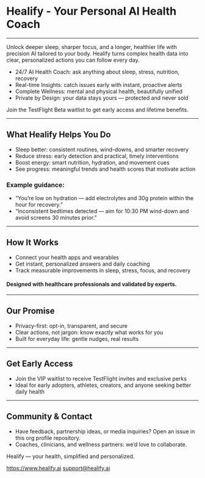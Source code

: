 # Healify - Your Personal AI Health Coach

***

Unlock deeper sleep, sharper focus, and a longer, healthier life with precision AI tailored to your body. Healify turns complex health data into clear, personalized actions you can follow every day.

- 24/7 AI Health Coach: ask anything about sleep, stress, nutrition, recovery
- Real-time Insights: catch issues early with instant, proactive alerts
- Complete Wellness: mental and physical health, beautifully unified
- Private by Design: your data stays yours — protected and never sold

Join the TestFlight Beta waitlist to get early access and lifetime benefits.

***

## What Healify Helps You Do

- Sleep better: consistent routines, wind-downs, and smarter recovery
- Reduce stress: early detection and practical, timely interventions
- Boost energy: smart nutrition, hydration, and movement cues
- See progress: meaningful trends and health scores that motivate action

### Example guidance:
- “You’re low on hydration — add electrolytes and 30g protein within the hour for recovery.”
- “Inconsistent bedtimes detected — aim for 10:30 PM wind-down and avoid screens 30 minutes prior.”

***

## How It Works

- Connect your health apps and wearables
- Get instant, personalized answers and daily coaching
- Track measurable improvements in sleep, stress, focus, and recovery

#### Designed with healthcare professionals and validated by experts.

***

## Our Promise

- Privacy-first: opt-in, transparent, and secure
- Clear actions, not jargon: know exactly what works for you
- Built for everyday life: gentle nudges, real results

***

## Get Early Access

- Join the VIP waitlist to receive TestFlight invites and exclusive perks
- Ideal for early adopters, athletes, creators, and anyone seeking better daily health

***

## Community & Contact

- Have feedback, partnership ideas, or media inquiries? Open an issue in this org profile repository.
- Coaches, clinicians, and wellness partners: we’d love to collaborate.


Healify — your health, simplified and personalized.

https://www.healify.ai
support@healify.ai
